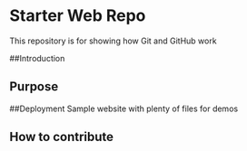 # Starter Web Repo

This repository is for showing how Git and GitHub work

##Introduction

## Purpose


##Deployment
Sample website with plenty of files for demos

## How to contribute